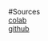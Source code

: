 #Sources  
[colab](https://colab.research.google.com/github/skorch-dev/skorch/blob/master/notebooks/MNIST.ipynb#scrollTo=tyUlsu0V_v7Q)  
[github](https://github.com/skorch-dev/skorch/blob/master/notebooks/MNIST.ipynb)
